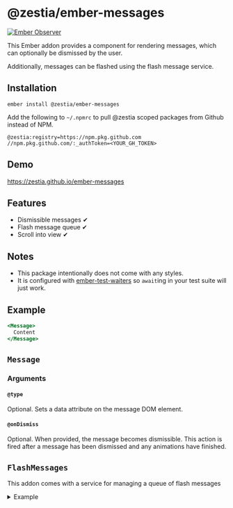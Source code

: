 # @zestia/ember-messages

[![Ember Observer][ember-observer-badge]][ember-observer-url]

<!-- [![GitHub Actions][github-actions-badge]][github-actions-url] -->

[npm-badge]: https://img.shields.io/npm/v/@zestia/ember-messages.svg
[npm-badge-url]: https://www.npmjs.com/package/@zestia/ember-messages
[github-actions-badge]: https://github.com/zestia/ember-messages/workflows/CI/badge.svg
[github-actions-url]: https://github.com/zestia/ember-messages/actions
[ember-observer-badge]: https://emberobserver.com/badges/-zestia-ember-messages.svg
[ember-observer-url]: https://emberobserver.com/addons/@zestia/ember-messages

This Ember addon provides a component for rendering messages, which can optionally be dismissed by the user.

Additionally, messages can be flashed using the flash message service.

## Installation

```
ember install @zestia/ember-messages
```

Add the following to `~/.npmrc` to pull @zestia scoped packages from Github instead of NPM.

```
@zestia:registry=https://npm.pkg.github.com
//npm.pkg.github.com/:_authToken=<YOUR_GH_TOKEN>
```

## Demo

https://zestia.github.io/ember-messages

## Features

- Dismissible messages ✔︎
- Flash message queue ✔︎
- Scroll into view ✔︎

## Notes

- This package intentionally does not come with any styles.
- It is configured with [ember-test-waiters](https://github.com/emberjs/ember-test-waiters) so `await`ing in your test suite will just work.

## Example

```handlebars
<Message>
  Content
</Message>
```

## `Message`

### Arguments

#### `@type`

Optional. Sets a data attribute on the message DOM element.

#### `@onDismiss`

Optional. When provided, the message becomes dismissible. This action is fired after a message has been dismissed and any animations have finished.

## `FlashMessages`

This addon comes with a service for managing a queue of flash messages

<details>
  <summary>Example</summary>

```javascript
@service('flash-message') flashMessageService;
// ...
this.flashMessageService.add('error', 'Something went wrong!');
```

They can be rendered as below. When a message is added, it will be scrolled into view.

```handlebars
<FlashMessages />
```

</details>
